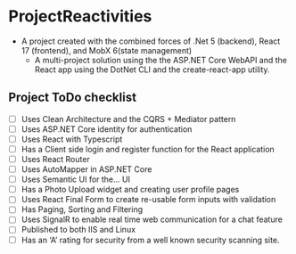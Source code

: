 # ProjectReactivities
* A project created with the combined forces of .Net 5 (backend), React 17 (frontend), and MobX 6(state management)
    * A multi-project solution using the the ASP.NET Core WebAPI and the React app using the DotNet CLI and the create-react-app utility.

## Project ToDo checklist
* [ ] Uses Clean Architecture and the CQRS + Mediator pattern
* [ ] Uses ASP.NET Core identity for authentication
* [ ] Uses React with Typescript
* [ ] Has a Client side login and register function for the React application
* [ ] Uses React Router
* [ ] Uses AutoMapper in ASP.NET Core
* [ ] Uses Semantic UI for the... UI
* [ ] Has a Photo Upload widget and creating user profile pages
* [ ] Uses React Final Form to create re-usable form inputs with validation
* [ ] Has Paging, Sorting and Filtering
* [ ] Uses SignalR to enable real time web communication for a chat feature
* [ ] Published to both IIS and Linux
* [ ] Has an ‘A’ rating for security from a well known security scanning site.
